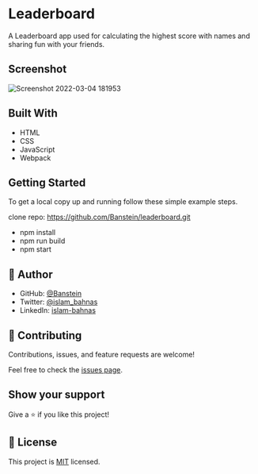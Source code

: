 # Leaderboard

A Leaderboard app used for calculating the highest score with names and sharing fun with your friends.

## Screenshot
![Screenshot 2022-03-04 181953](https://user-images.githubusercontent.com/35707975/156800143-3a573957-756f-499d-9134-cc9325bc212f.png)


## Built With

- HTML
- CSS
- JavaScript
- Webpack

## Getting Started

To get a local copy up and running follow these simple example steps.

clone repo: https://github.com/Banstein/leaderboard.git
- npm install
- npm run build
- npm start

## 👤 **Author**

- GitHub: [@Banstein](https://github.com/Banstein)
- Twitter: [@islam_bahnas](https://twitter.com/islam_bahnas)
- LinkedIn: [islam-bahnas](www.linkedin.com/in/islam-bahnas)

## 🤝 Contributing

Contributions, issues, and feature requests are welcome!

Feel free to check the [issues page](../../issues/).

## Show your support

Give a ⭐️ if you like this project!

## 📝 License

This project is [MIT](./LICENSE) licensed.
